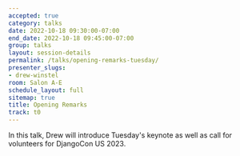 ```yaml
---
accepted: true
category: talks
date: 2022-10-18 09:30:00-07:00
end_date: 2022-10-18 09:45:00-07:00
group: talks
layout: session-details
permalink: /talks/opening-remarks-tuesday/
presenter_slugs:
- drew-winstel
room: Salon A-E
schedule_layout: full
sitemap: true
title: Opening Remarks
track: t0
---
```


In this talk, Drew will introduce Tuesday's keynote as well as call for volunteers for DjangoCon US 2023.
